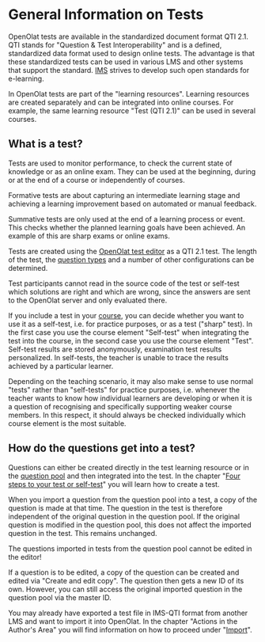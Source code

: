 # General Information on Tests

OpenOlat tests are available in the standardized document format QTI 2.1. QTI stands for "Question & Test Interoperability" and is a defined, standardized data format used to design online tests. The advantage is that these standardized tests can be used in various LMS and other systems that support the standard. [IMS](http://www.imsglobal.org/) strives to develop such open standards for e-learning.

In OpenOlat tests are part of the "learning resources". Learning resources are created separately and can be integrated into online courses. For example, the same learning resource "Test (QTI 2.1)" can be used in several courses.

## What is a test?

Tests are used to monitor performance, to check the current state of knowledge or as an online exam. They can be used at the beginning, during or at the end of a course or independently of courses.

Formative tests are about capturing an intermediate learning stage and achieving a learning improvement based on automated or manual feedback.

Summative tests are only used at the end of a learning process or event. This checks whether the planned learning goals have been achieved. An example of this are sharp exams or online exams.

Tests are created using the [OpenOlat test editor](Test_editor_QTI_2.1.md) as a QTI 2.1 test. The length of the test, the [question
types](Test_question_types.md) and a number of other configurations can be determined.

Test participants cannot read in the source code of the test or self-test which solutions are right and which are wrong, since the answers are sent to the OpenOlat server and only evaluated there.

If you include a test in your [course](Tests_at_course_level.md), you can decide whether you want to use it as a self-test, i.e. for practice purposes, or as a test ("sharp" test). In the first case you use the course element "Self-test" when integrating the test into the course, in the second case you use the course element "Test". Self-test results are stored anonymously, examination test results personalized. In self-tests, the teacher is unable to trace the results achieved by a particular learner.

Depending on the teaching scenario, it may also make sense to use normal "tests" rather than "self-tests" for practice purposes, i.e. whenever the teacher wants to know how individual learners are developing or when it is a question of recognising and specifically supporting weaker course members. In this respect, it should always be checked individually which course element is the most suitable.

## How do the questions get into a test?

Questions can either be created directly in the test learning resource or in the [question pool](../area_modules/Question_Bank.md) and then integrated into the test. In the chapter "[Four steps to your test or self-test](../tests/Four_Steps_to_Your_Test_or_Self-test.md)" you will learn how to create a test.

When you import a question from the question pool into a test, a copy of the question is made at that time. The question in the test is therefore independent of the original question in the question pool. If the original question is modified in the question pool, this does not affect the imported question in the test. This remains unchanged.

The questions imported in tests from the question pool cannot be edited in the editor!

If a question is to be edited, a copy of the question can be created and edited via "Create and edit copy". The question then gets a new ID of its own. However, you can still access the original imported question in the question pool via the master ID.

You may already have exported a test file in IMS-QTI format from another LMS and want to import it into OpenOlat. In the chapter "Actions in the Author's Area" you will find information on how to proceed under "[Import](../authoring/Actions_in_the_Authoring_section.md)".
